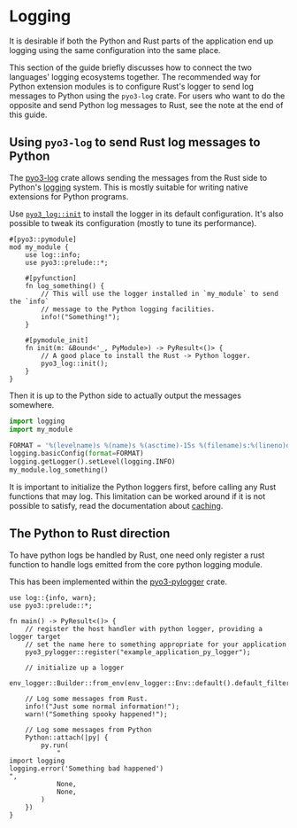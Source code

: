 # Logging

It is desirable if both the Python and Rust parts of the application end up
logging using the same configuration into the same place.

This section of the guide briefly discusses how to connect the two languages' logging ecosystems together.
The recommended way for Python extension modules is to configure Rust's logger to send log messages to Python using the `pyo3-log` crate.
For users who want to do the opposite and send Python log messages to Rust, see the note at the end of this guide.

## Using `pyo3-log` to send Rust log messages to Python

The [pyo3-log] crate allows sending the messages from the Rust side to Python's [logging] system.
This is mostly suitable for writing native extensions for Python programs.

Use [`pyo3_log::init`][init] to install the logger in its default configuration.
It's also possible to tweak its configuration (mostly to tune its performance).

```rust,no_run
#[pyo3::pymodule]
mod my_module {
    use log::info;
    use pyo3::prelude::*;

    #[pyfunction]
    fn log_something() {
        // This will use the logger installed in `my_module` to send the `info`
        // message to the Python logging facilities.
        info!("Something!");
    }

    #[pymodule_init]
    fn init(m: &Bound<'_, PyModule>) -> PyResult<()> {
        // A good place to install the Rust -> Python logger.
        pyo3_log::init();
    }
}
```

Then it is up to the Python side to actually output the messages somewhere.

```python
import logging
import my_module

FORMAT = '%(levelname)s %(name)s %(asctime)-15s %(filename)s:%(lineno)d %(message)s'
logging.basicConfig(format=FORMAT)
logging.getLogger().setLevel(logging.INFO)
my_module.log_something()
```

It is important to initialize the Python loggers first, before calling any Rust functions that may log.
This limitation can be worked around if it is not possible to satisfy, read the documentation about [caching].

## The Python to Rust direction

To have python logs be handled by Rust, one need only register a rust function to handle logs emitted from the core python logging module.

This has been implemented within the [pyo3-pylogger] crate.

```rust,no_run
use log::{info, warn};
use pyo3::prelude::*;

fn main() -> PyResult<()> {
    // register the host handler with python logger, providing a logger target
    // set the name here to something appropriate for your application
    pyo3_pylogger::register("example_application_py_logger");

    // initialize up a logger
    env_logger::Builder::from_env(env_logger::Env::default().default_filter_or("trace")).init();

    // Log some messages from Rust.
    info!("Just some normal information!");
    warn!("Something spooky happened!");

    // Log some messages from Python
    Python::attach(|py| {
        py.run(
            "
import logging
logging.error('Something bad happened')
",
            None,
            None,
        )
    })
}
```

[logging]: https://docs.python.org/3/library/logging.html
[pyo3-log]: https://crates.io/crates/pyo3-log
[init]: https://docs.rs/pyo3-log/*/pyo3_log/fn.init.html
[caching]: https://docs.rs/pyo3-log/*/pyo3_log/#performance-filtering-and-caching
[pyo3-pylogger]: https://crates.io/crates/pyo3-pylogger
